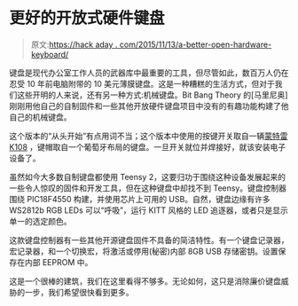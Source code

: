 # 更好的开放式硬件键盘

> 原文:[https://hack aday . com/2015/11/13/a-better-open-hardware-keyboard/](https://hackaday.com/2015/11/13/a-better-open-hardware-keyboard/)

键盘是现代办公室工作人员的武器库中最重要的工具，但尽管如此，数百万人仍在忍受 10 年前电脑附带的 10 美元薄膜键盘。这是一种糟糕的生活方式，但对于我们这些开明的人来说，还有另一种方式:机械键盘。Bit Bang Theory 的[马里尼奥]刚刚用他自己的自制固件和一些其他开放硬件键盘项目中没有的有趣功能构建了他自己的机械键盘。

这个版本的“从头开始”有点用词不当；这个版本中使用的按键开关取自一辆[蒙特雷 K108](http://deskthority.net/wiki/Monterey_K108) ，键帽取自一个葡萄牙布局的键盘。一旦开关就位并焊接好，就该安装电子设备了。

虽然如今大多数自制键盘都使用 Teensy 2，这要归功于围绕这种设备发展起来的一些令人惊叹的固件和开发工具，但在这种键盘中却找不到 Teensy。键盘控制器围绕 PIC18F4550 构建，并使用芯片上可用的 USB。自然，键盘边缘有许多 WS2812b RGB LEDs 可以“呼吸”，运行 KITT 风格的 LED 追逐器，或者只是显示单一的选定颜色。

这款键盘控制器有一些其他开源键盘固件不具备的简洁特性。有一个键盘记录器，宏记录器，和一个切换宏，将激活或停用(秘密)内部 8GB USB 存储密钥。设置保存在内部 EEPROM 中。

这是一个很棒的建筑，我们在这里看得不够多。无论如何，这只是消除廉价键盘威胁的一步，我们希望很快看到更多。